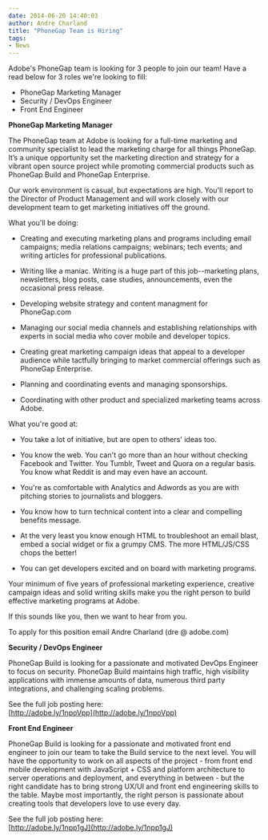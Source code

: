 ```yaml
---
date: 2014-06-20 14:40:03
author: Andre Charland
title: "PhoneGap Team is Hiring"
tags:
- News
---
```


Adobe's PhoneGap team is looking for 3 people to join our team! Have a read below for 3 roles we're looking to fill:

- PhoneGap Marketing Manager
- Security / DevOps Engineer
- Front End Engineer


**PhoneGap Marketing Manager**

The PhoneGap team at Adobe is looking for a full-time marketing and community specialist to lead the marketing charge for all things PhoneGap. It’s a unique opportunity set the marketing direction and strategy for a vibrant open source project while promoting commercial products such as PhoneGap Build and PhoneGap Enterprise.

Our work environment is casual, but expectations are high. You'll report to the Director of Product Management and will work closely with our development team to get marketing initiatives off the ground. 

What you'll be doing:

* Creating and executing marketing plans and programs including email campaigns; media relations campaigns; webinars; tech events; and writing articles for professional publications.

* Writing like a maniac. Writing is a huge part of this job--marketing plans, newsletters, blog posts, case studies, announcements, even the occasional press release.

* Developing website strategy and content managment for PhoneGap.com

* Managing our social media channels and establishing relationships with experts in social media who cover mobile and developer topics.

* Creating great marketing campaign ideas that appeal to a developer audience while tactfully bringing to market commercial offerings such as PhoneGap Enterprise.

* Planning and coordinating events and managing sponsorships.

* Coordinating with other product and specialized marketing teams across Adobe.


What you're good at:

* You take a lot of initiative, but are open to others' ideas too.

* You know the web. You can't go more than an hour without checking Facebook and Twitter. You Tumblr, Tweet and Quora on a regular basis. You know what Reddit is and may even have an account.

* You're as comfortable with Analytics and Adwords as you are with pitching stories to journalists and bloggers.

* You know how to turn technical content into a clear and compelling benefits message.

* At the very least you know enough HTML to troubleshoot an email blast, embed a social widget or fix a grumpy CMS. The more HTML/JS/CSS chops the better!

* You can get developers excited and on board with marketing programs.

Your minimum of five years of professional marketing experience, creative campaign ideas and solid writing skills make you the right person to build effective marketing programs at Adobe. 

If this sounds like you, then we want to hear from you.

To apply for this position email Andre Charland (dre @ adobe.com)





**Security / DevOps Engineer**

PhoneGap Build is looking for a passionate and motivated DevOps Engineer to focus on security. PhoneGap Build maintains high traffic, high visibility applications with immense amounts of data, numerous third party integrations, and challenging scaling problems. 

See the full job posting here:  
[http://adobe.ly/1npoVpp](http://adobe.ly/1npoVpp)




**Front End Engineer**

PhoneGap Build is looking for a passionate and motivated front end engineer to join our team to take the Build service to the next level. You will have the opportunity to work on all aspects of the project - from front end mobile development with JavaScript + CSS and platform architecture to server operations and deployment, and everything in between - but the right candidate has to bring strong UX/UI and front end engineering skills to the table. Maybe most importantly, the right person is passionate about creating tools that developers love to use every day.

See the full job posting here:  
[http://adobe.ly/1npp1gJ](http://adobe.ly/1npp1gJ)


